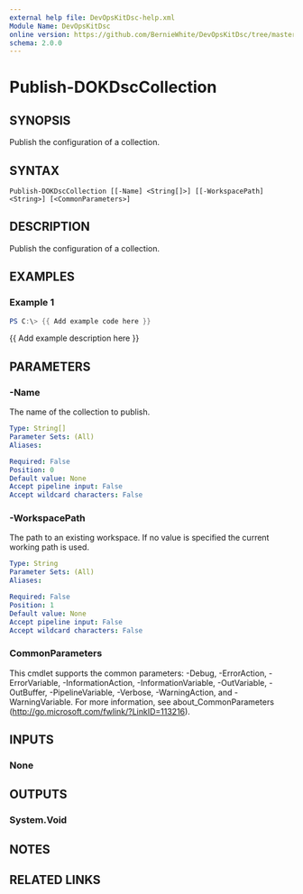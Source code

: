 ```yaml
---
external help file: DevOpsKitDsc-help.xml
Module Name: DevOpsKitDsc
online version: https://github.com/BernieWhite/DevOpsKitDsc/tree/master/docs/commands/en-US/Publish-DOKDscCollection.md
schema: 2.0.0
---
```


# Publish-DOKDscCollection

## SYNOPSIS

Publish the configuration of a collection.

## SYNTAX

```text
Publish-DOKDscCollection [[-Name] <String[]>] [[-WorkspacePath] <String>] [<CommonParameters>]
```

## DESCRIPTION

Publish the configuration of a collection.

## EXAMPLES

### Example 1

```powershell
PS C:\> {{ Add example code here }}
```

{{ Add example description here }}

## PARAMETERS

### -Name

The name of the collection to publish.

```yaml
Type: String[]
Parameter Sets: (All)
Aliases:

Required: False
Position: 0
Default value: None
Accept pipeline input: False
Accept wildcard characters: False
```

### -WorkspacePath

The path to an existing workspace. If no value is specified the current working path is used.

```yaml
Type: String
Parameter Sets: (All)
Aliases:

Required: False
Position: 1
Default value: None
Accept pipeline input: False
Accept wildcard characters: False
```

### CommonParameters

This cmdlet supports the common parameters: -Debug, -ErrorAction, -ErrorVariable, -InformationAction, -InformationVariable, -OutVariable, -OutBuffer, -PipelineVariable, -Verbose, -WarningAction, and -WarningVariable. For more information, see about_CommonParameters (http://go.microsoft.com/fwlink/?LinkID=113216).

## INPUTS

### None

## OUTPUTS

### System.Void

## NOTES

## RELATED LINKS
